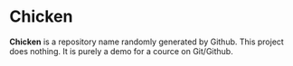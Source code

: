 # Chicken
**Chicken** is a repository name randomly generated by Github. This project does nothing. It is purely a demo for a cource on Git/Github.